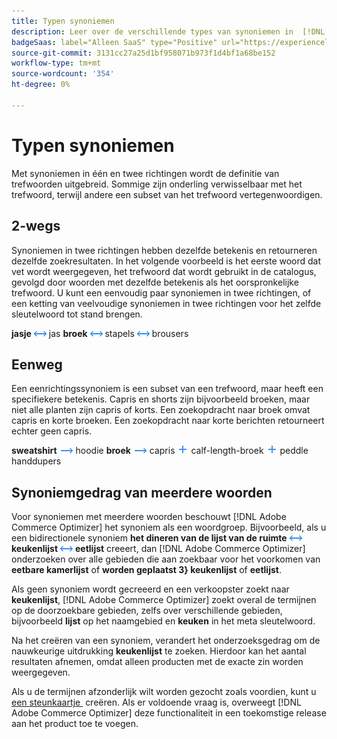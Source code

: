 ```yaml
---
title: Typen synoniemen
description: Leer over de verschillende types van synoniemen in  [!DNL Adobe Commerce Optimizer].
badgeSaas: label="Alleen SaaS" type="Positive" url="https://experienceleague.adobe.com/nl/docs/commerce/user-guides/product-solutions" tooltip="Alleen van toepassing op Adobe Commerce as a Cloud Service- en Adobe Commerce Optimizer-projecten (door Adobe beheerde SaaS-infrastructuur)."
source-git-commit: 3131cc27a25d1bf958071b973f1d4bf1a68be152
workflow-type: tm+mt
source-wordcount: '354'
ht-degree: 0%

---
```


# Typen synoniemen

Met synoniemen in één en twee richtingen wordt de definitie van trefwoorden uitgebreid. Sommige zijn onderling verwisselbaar met het trefwoord, terwijl andere een subset van het trefwoord vertegenwoordigen.

## 2-wegs

Synoniemen in twee richtingen hebben dezelfde betekenis en retourneren dezelfde zoekresultaten. In het volgende voorbeeld is het eerste woord dat vet wordt weergegeven, het trefwoord dat wordt gebruikt in de catalogus, gevolgd door woorden met dezelfde betekenis als het oorspronkelijke trefwoord. U kunt een eenvoudig paar synoniemen in twee richtingen, of een ketting van veelvoudige synoniemen in twee richtingen voor het zelfde sleutelwoord tot stand brengen.

**jasje** ![&#x200B; bidirectionele selecteur &#x200B;](../../assets/btn-two-way.png) jas
**broek** ![&#x200B; 2-wegenkiezer &#x200B;](../../assets/btn-two-way.png) stapels ![&#x200B; 2-wegenkiezer &#x200B;](../../assets/btn-two-way.png) brousers

## Eenweg

Een eenrichtingssynoniem is een subset van een trefwoord, maar heeft een specifiekere betekenis. Capris en shorts zijn bijvoorbeeld broeken, maar niet alle planten zijn capris of korts. Een zoekopdracht naar broek omvat capris en korte broeken. Een zoekopdracht naar korte berichten retourneert echter geen capris.

**sweatshirt** ![&#x200B; Één-weg selecteur &#x200B;](../../assets/btn-one-way.png) hoodie
**broek** ![&#x200B; Eenwegs selecteur &#x200B;](../../assets/btn-one-way.png) capris ![&#x200B; Veelvoudige unidirectionele selecteur &#x200B;](../../assets/btn-multiple-one-way.png) calf-length-broek ![&#x200B; Veelvoudige unidirectionele selecteur &#x200B;](../../assets/btn-multiple-one-way.png) peddle handdupers

## Synoniemgedrag van meerdere woorden

Voor synoniemen met meerdere woorden beschouwt [!DNL Adobe Commerce Optimizer] het synoniem als een woordgroep. Bijvoorbeeld, als u een bidirectionele synoniem **het dineren van de lijst van de ruimte** ![&#x200B; 2-wegenkiezer &#x200B;](../../assets/btn-two-way.png) **keukenlijst** ![&#x200B; 2-wegenkiezer &#x200B;](../../assets/btn-two-way.png) **eetlijst** creeert, dan [!DNL Adobe Commerce Optimizer] onderzoeken over alle gebieden die aan zoekbaar voor het voorkomen van **eetbare kamerlijst** of **worden geplaatst 3&rbrace; keukenlijst** of **eetlijst**.

Als geen synoniem wordt gecreeerd en een verkoopster zoekt naar **keukenlijst**, [!DNL Adobe Commerce Optimizer] zoekt overal de termijnen op de doorzoekbare gebieden, zelfs over verschillende gebieden, bijvoorbeeld **lijst** op het naamgebied en **keuken** in het meta sleutelwoord.

Na het creëren van een synoniem, verandert het onderzoeksgedrag om de nauwkeurige uitdrukking **keukenlijst** te zoeken. Hierdoor kan het aantal resultaten afnemen, omdat alleen producten met de exacte zin worden weergegeven.

Als u de termijnen afzonderlijk wilt worden gezocht zoals voordien, kunt u [&#x200B; een steunkaartje &#x200B;](https://experienceleague.adobe.com/nl/docs/commerce-knowledge-base/kb/help-center-guide/magento-help-center-user-guide) creëren. Als er voldoende vraag is, overweegt [!DNL Adobe Commerce Optimizer] deze functionaliteit in een toekomstige release aan het product toe te voegen.
